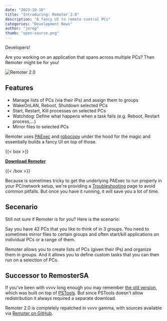 ```yaml
---
date: "2023-10-16"
title: "Introducing: Remoter 2.0"
description: "A fancy UI to remote control PCs"
categories: "Development News"
author: "joreg"
thumb: "open-source.png"
---
```


Developers!

Are you working on an application that spans across multiple PCs? Then Remoter might be for you!

![Remoter 2.0](remoter.gif)

## Features

- Manage lists of PCs (via their IPs) and assign them to groups
- WakeOnLAN, Reboot, Shutdown selected PCs
- Start, Restart, Kill processes on selected PCs
- Watchdog: Define what happens when a task fails (e.g. Reboot, Restart process,...)
- Mirror files to selected PCs

Remoter uses [PAExec](https://github.com/poweradminllc/PAExec) and [robocopy](https://learn.microsoft.com/en-us/windows-server/administration/windows-commands/robocopy) under the hood for the magic and essentially builds a fancy UI on top of those. 

{{< box >}}

**[Download Remoter](https://github.com/vvvv/Remoter/releases)**

{{< /box >}}

Because is sometimes tricky to get the underlying PAExec to run properly in your PC/network setup, we're providing a [Troubleshooting](https://github.com/vvvv/Remoter/wiki/Troubleshooting) page to avoid common pitfalls. But once you have it running, it will save you a lot of time.

## Secenario
Still not sure if Remoter is for you? Here is the scenario:

Say you have 42 PCs that you like to think of in 3 groups. You need to sometimes mirror files to certain groups and often start/kill applications on individual PCs or a range of them. 

Remoter allows you to create lists of PCs (given their IPs) and organize them in groups. And it allows you to define custom tasks that you can then run on a selection of PCs.

## Successor to RemosterSA 
If you've been with vvvv long enough you may remember [the old version](https://beta.vvvv.org/using-vvvv/boygrouping/remotersa.html), which was built on top of [PSTools](https://learn.microsoft.com/de-de/sysinternals/downloads/pstools). But since PSTools doesn't allow redistribution it always required a separate download. 

Remoter 2.0 is completely repatched in vvvv gamma, with sources available via [Remoter on GitHub](https://github.com/vvvv/Remoter).